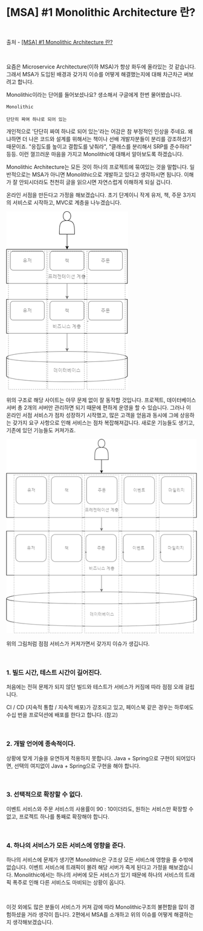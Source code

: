 # [MSA] #1 Monolithic Architecture 란?

<br/>

출처 - [[MSA] #1 Monolithic Architecture 란?](https://alwayspr.tistory.com/19)

<br/>

요즘은 Microservice Architecture(이하 MSA)가 항상 화두에 올라있는 것 같습니다. 그래서 MSA가 도입된 배경과 갖가지 이슈를 어떻게 해결했는지에 대해 차근차근 써보려고 합니다.

Monolithic이라는 단어를 들어보셨나요? 생소해서 구글에게 한번 물어봤습니다.

```
Monolithic

단단히 짜여 하나로 되어 있는
```

개인적으로 '단단히 짜여 하나로 되어 있는'라는 어감은 참 부정적인 인상을 주네요. 왜냐하면 더 나은 코드와 설계를 위해서는 책이나 선배 개발자분들이 분리를 강조하셨기 때문이죠. "응집도를 높이고 결합도를 낮춰라", "클래스를 분리해서 SRP를 준수하라" 등등. 이런 껄끄러운 마음을 가지고 Monolithic에 대해서 알아보도록 하겠습니다.

Monolithic Architecture는 모든 것이 하나의 프로젝트에 묶여있는 것을 말합니다. 일반적으로는 MSA가 아니면 Monolithic으로 개발하고 있다고 생각하시면 됩니다. 이해가 잘 안되시더라도 천천히 글을 읽으시면 자연스럽게 이해하게 되실 겁니다.

온라인 서점을 만든다고 가정을 해보겠습니다. 초기 단계이니 작게 유저, 책, 주문 3가지의 서비스로 시작하고, MVC로 계층을 나누겠습니다.

![images](images/20191128-1508-01.png)

위의 구조로 해당 사이트는 아무 문제 없이 잘 동작할 것입니다. 프로젝트, 데이터베이스 서버 총 2개의 서버만 관리하면 되기 때문에 편하게 운영을 할 수 있습니다. 그러나 이 온라인 서점 서비스가 점차 성장하기 시작했고, 많은 고객을 얻음과 동시에 그에 상응하는 갖가지 요구 사항으로 인해 서비스는 점차 복잡해져갑니다. 새로운 기능들도 생기고, 기존에 있던 기능들도 커져가죠.

![images](images/20191128-1508-02.png)

위의 그림처럼 점점 서비스가 커져가면서 갖가지 이슈가 생깁니다.

<br/>

### 1. 빌드 시간, 테스트 시간이 길어진다.

처음에는 전혀 문제가 되지 않던 빌드와 테스트가 서비스가 커짐에 따라 점점 오래 걸립니다.

CI / CD (지속적 통합 / 지속적 배포)가 강조되고 있고, 페이스북 같은 경우는 하루에도 수십 번을 프로덕션에 배포를 한다고 합니다. (참고)

<br/>

### 2. 개발 언어에 종속적이다.

상황에 맞게 기술을 유연하게 적용하지 못합니다. Java + Spring으로 구현이 되어있다면, 선택의 여지없이 Java + Spring으로 구현을 해야 합니다.

<br/>

### 3. 선택적으로 확장할 수 없다.

이벤트 서비스와 주문 서비스의 사용률이 90 : 10이더라도, 원하는 서비스만 확장할 수 없고, 프로젝트 하나를 통째로 확장해야 합니다.

<br/>

### 4. 하나의 서비스가 모든 서비스에 영향을 준다.

하나의 서비스에 문제가 생기면 Monolithic은 구조상 모든 서비스에 영향을 줄 수밖에 없습니다. 이벤트 서비스에 트래픽이 몰려 해당 서버가 죽게 된다고 가정을 해보겠습니다. Monolithic에서는 하나의 서버에 모든 서비스가 있기 때문에 하나의 서비스의 트래픽 폭주로 인해 다른 서비스도 마비되는 상황이 옵니다.

<br/>

이것 외에도 많은 분들이 서비스가 커져 감에 따라 Monolithic구조의 불편함을 많이 경험하셨을 거라 생각이 듭니다. 2편에서 MSA를 소개하고 위의 이슈를 어떻게 해결하는지 생각해보겠습니다.
